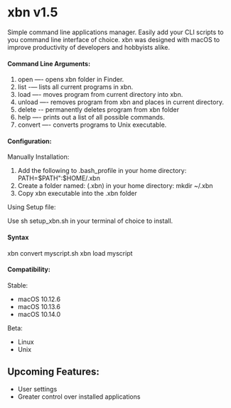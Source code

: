 # xbn v1.5
Simple command line applications manager. Easily add your CLI scripts to you command line interface of choice. xbn was designed with macOS to improve productivity of developers and hobbyists alike.

#### Command Line Arguments:
  1. open     —-   opens xbn folder in Finder.
  2. list     -—   lists all current programs in xbn.
  3. load     —-   moves program from current directory into xbn.
  4. unload   —-   removes program from xbn and places in current directory.
  5. delete   --   permanently deletes program from xbn folder
  6. help     —-   prints out a list of all possible commands.
  7. convert  —-   converts programs to Unix executable.

#### Configuration:
Manually Installation:
1. Add the following to .bash_profile in your home directory:    PATH=$PATH":$HOME/.xbn
2. Create a folder named: (.xbn) in your home directory:    mkdir ~/.xbn
3. Copy xbn executable into the .xbn folder

Using Setup file:


Use sh setup_xbn.sh in your terminal of choice to install.

#### Syntax
xbn convert myscript.sh
xbn load myscript

#### Compatibility:
Stable:
- macOS 10.12.6
- macOS 10.13.6
- macOS 10.14.0

Beta:
- Linux
- Unix

## Upcoming Features:
 - User settings
 - Greater control over installed applications

